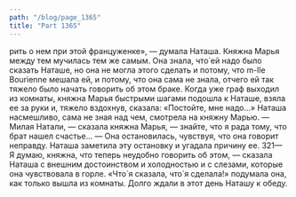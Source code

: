 ```yaml
---
path: "/blog/page_1365"
title: "Part 1365"
---
```


рить о нем при этой француженке», — думала Наташа. Княжна Марья между тем мучилась тем же самым. Она знала, что̀ ей надо было сказать Наташе, но она не могла этого сделать и потому, что m-lle Bourienne мешала ей, и потому, что она сама не знала, отчего ей так тяжело было начать говорить об этом браке. Когда уже граф выходил из комнаты, княжна Марья быстрыми шагами подошла к Наташе, взяла ее за руки и, тяжело вздохнув, сказала: «Постойте, мне надо...» Наташа насмешливо, сама не зная над чем, смотрела на княжну Марью.
— Милая Натали, — сказала княжна Марья, — знайте, что я рада тому, что брат нашел счастье... — Она остановилась, чувствуя, что она говорит неправду. Наташа заметила эту остановку и угадала причину ее.
321— Я думаю, княжна, что теперь неудобно говорить об этом, — сказала Наташа с внешним достоинством и холодностью и с слезами, которые она чувствовала в горле.
«Что̀ я сказала, что́ я сделала!» подумала она, как только вышла из комнаты.
Долго ждали в этот день Наташу к обеду. 
